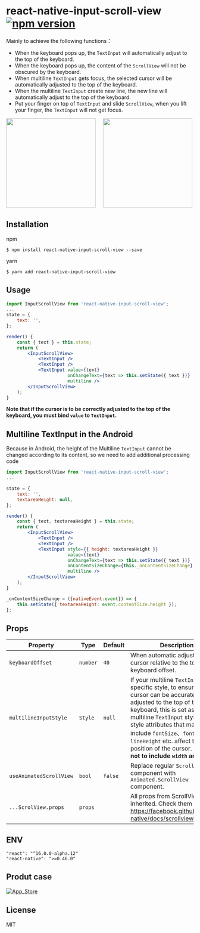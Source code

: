 # react-native-input-scroll-view [![npm version](https://badge.fury.io/js/react-native-input-scroll-view.svg)](https://badge.fury.io/js/react-native-input-scroll-view)

Mainly to achieve the following functions：

- When the keyboard pops up, the `TextInput` will automatically adjust to the top of the keyboard.
- When the keyboard pops up, the content of the `ScrollView` will not be obscured by the keyboard.
- When multiline `TextInput` gets focus, the selected cursor will be automatically adjusted to the top of the keyboard.
- When the multiline `TextInput` create new line, the new line will automatically adjust to the top of the keyboard.
- Put your finger on top of `TextInput` and slide `ScrollView`, when you lift your finger, the `TextInput` will not get focus.


<img src="https://github.com/baijunjie/react-native-input-scroll-view/blob/master/images/demo.ios.gif" width="240">&nbsp;&nbsp;&nbsp;&nbsp;
<img src="https://github.com/baijunjie/react-native-input-scroll-view/blob/master/images/demo.android.gif" width="240">


## Installation

npm

```shell
$ npm install react-native-input-scroll-view --save
```

yarn

```shell
$ yarn add react-native-input-scroll-view
```



## Usage

```jsx
import InputScrollView from 'react-native-input-scroll-view';
...
state = {
    text: '',
};

render() {
    const { text } = this.state;
    return (
        <InputScrollView>
            <TextInput />
            <TextInput />
            <TextInput value={text}
                       onChangeText={text => this.setState({ text })}
                       multiline />
      	</InputScrollView>
    );
}
```

**Note that if the cursor is to be correctly adjusted to the top of the keyboard, you must bind `value` to `TextInput`.**

## Multiline TextInput in the Android

Because in Android, the height of the Multiline `TextInput` cannot be changed according to its content, so we need to add additional processing code

```jsx
import InputScrollView from 'react-native-input-scroll-view';
...

state = {
    text: '',
    textareaHeight: null,
};

render() {
    const { text, textareaHeight } = this.state;
    return (
        <InputScrollView>
            <TextInput />
            <TextInput />
            <TextInput style={{ height: textareaHeight }}
                       value={text}
                       onChangeText={text => this.setState({ text })}
                       onContentSizeChange={this._onContentSizeChange}
                       multiline />
      	</InputScrollView>
    );
}

_onContentSizeChange = ({nativeEvent:event}) => {
    this.setState({ textareaHeight: event.contentSize.height });
};
```

## Props

| Property                | Type     | Default | Description                              |
| ----------------------- | -------- | ------- | ---------------------------------------- |
| `keyboardOffset`        | `number` | `40`    | When automatic adjustment, the cursor relative to the top of the keyboard offset. |
| `multilineInputStyle`   | `Style`  | `null`  | If your multiline `TextInput` has a specific style, to ensure that the cursor can be accurately adjusted to the top of the keyboard, this is set as a multiline `TextInput` style, The style attributes that mainly include `fontSize`、`fontFamily`、`lineHeight` etc. affect the position of the cursor. **Be careful not to include `width` and `height`**. |
| `useAnimatedScrollView` | `bool`   | `false` | Replace regular `ScrollView` component with `Animated.ScrollView` component. |
| `...ScrolView.props`    | `props`  |         | All props from ScrollView are inherited. Check them here: https://facebook.github.io/react-native/docs/scrollview.html |


## ENV

```
"react": "^16.0.0-alpha.12"
"react-native": ">=0.46.0"
```



## Produt case

[![App_Store](https://github.com/baijunjie/react-native-input-scroll-view/blob/master/images/App_Store.png)](https://itunes.apple.com/us/app/id-butler-free/id1291749714?mt=8)



## License

MIT

